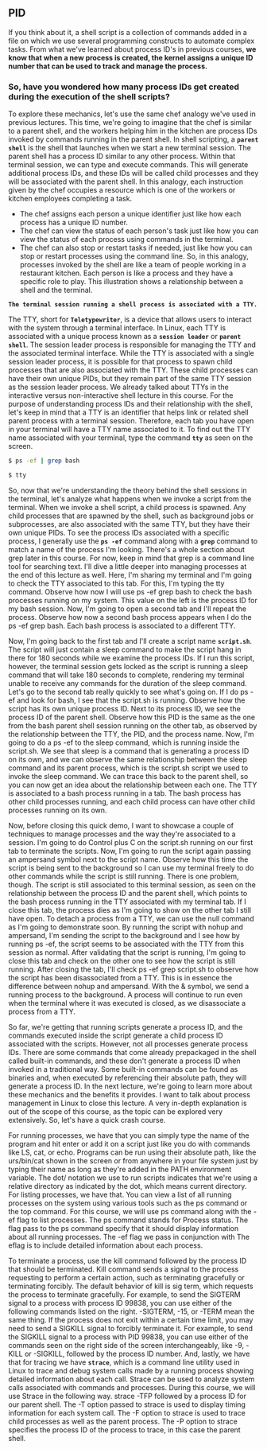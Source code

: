 ## PID

If you think about it, a shell script is a collection of commands added in a file on which we use several programming constructs to automate complex tasks. From what we've learned about process ID's in previous courses, **we know that when a new process is created, the kernel assigns a unique ID number that can be used to track and manage the process.** 

### So, have you wondered how many process IDs get created during the execution of the shell scripts? 

To explore these mechanics, let's use the same chef analogy we've used in previous lectures. This time, we're going to imagine that the chef is similar to a parent shell, and the workers helping him in the kitchen are process IDs invoked by commands running in the parent shell. In shell scripting, a **`parent shell`** is the shell that launches when we start a new terminal session. The parent shell has a process ID similar to any other process. Within that terminal session, we can type and execute commands. This will generate additional process IDs, and these IDs will be called child processes and they will be associated with the parent shell. 
In this analogy, each instruction given by the chef occupies a resource which is one of the workers or kitchen employees completing a task. 
- The chef assigns each person a unique identifier just like how each process has a unique ID number. 
- The chef can view the status of each person's task just like how you can view the status of each process using commands in the terminal. 
- The chef can also stop or restart tasks if needed, just like how you can stop or restart processes using the command line. 
So, in this analogy, processes invoked by the shell are like a team of people working in a restaurant kitchen. Each person is like a process and they have a specific role to play. This illustration shows a relationship between a shell and the terminal. 

**`The terminal session running a shell process is associated with a TTY.`**

The TTY, short for **`Teletypewriter`**, is a device that allows users to interact with the system through a terminal interface. In Linux, each TTY is associated with a unique process known as a **`session leader`** or **`parent shell`**. The session leader process is responsible for managing the TTY and the associated terminal interface. While the TTY is associated with a single session leader process, it is possible for that process to spawn child processes that are also associated with the TTY. These child processes can have their own unique PIDs, but they remain part of the same TTY session as the session leader process. We already talked about TTYs in the interactive versus non-interactive shell lecture in this course. For the purpose of understanding process IDs and their relationship with the shell, let's keep in mind that a TTY is an identifier that helps link or related shell parent process with a terminal session. Therefore, each tab you have open in your terminal will have a TTY name associated to it. To find out the TTY name associated with your terminal, type the command **`tty`** as seen on the screen. 

```bash
$ ps -ef | grep bash

$ tty
```

So, now that we're understanding the theory behind the shell sessions in the terminal, let's analyze what happens when we invoke a script from the terminal. When we invoke a shell script, a child process is spawned. Any child processes that are spawned by the shell, such as background jobs or subprocesses, are also associated with the same TTY, but they have their own unique PIDs. To see the process IDs associated with a specific process, I generally use the **`ps -ef`** command along with a **`grep`** command to match a name of the process I'm looking. There's a whole section about grep later in this course. For now, keep in mind that grep is a command line tool for searching text. I'll dive a little deeper into managing processes at the end of this lecture as well. Here, I'm sharing my terminal and I'm going to check the TTY associated to this tab. For this, I'm typing the tty command. Observe how now I will use ps -ef grep bash to check the bash processes running on my system. This value on the left is the process ID for my bash session. Now, I'm going to open a second tab and I'll repeat the process. Observe how now a second bash process appears when I do the ps -ef grep bash. Each bash process is associated to a different TTY. 

Now, I'm going back to the first tab and I'll create a script name **`script.sh`**. The script will just contain a sleep command to make the script hang in there for 180 seconds while we examine the process IDs. If I run this script, however, the terminal session gets locked as the script is running a sleep command that will take 180 seconds to complete, rendering my terminal unable to receive any commands for the duration of the sleep command. Let's go to the second tab really quickly to see what's going on. If I do ps -ef and look for bash, I see that the script.sh is running. Observe how the script has its own unique process ID. Next to its process ID, we see the process ID of the parent shell. Observe how this PID is the same as the one from the bash parent shell session running on the other tab, as observed by the relationship between the TTY, the PID, and the process name. Now, I'm going to do a ps -ef to the sleep command, which is running inside the script.sh. We see that sleep is a command that is generating a process ID on its own, and we can observe the same relationship between the sleep command and its parent process, which is the script.sh script we used to invoke the sleep command. We can trace this back to the parent shell, so you can now get an idea about the relationship between each one. The TTY is associated to a bash process running in a tab. The bash process has other child processes running, and each child process can have other child processes running on its own. 

Now, before closing this quick demo, I want to showcase a couple of techniques to manage processes and the way they're associated to a session. I'm going to do Control plus C on the script.sh running on our first tab to terminate the scripts. Now, I'm going to run the script again passing an ampersand symbol next to the script name. Observe how this time the script is being sent to the background so I can use my terminal freely to do other commands while the script is still running. There is one problem, though. The script is still associated to this terminal session, as seen on the relationship between the process ID and the parent shell, which points to the bash process running in the TTY associated with my terminal tab. If I close this tab, the process dies as I'm going to show on the other tab I still have open. To detach a process from a TTY, we can use the null command as I'm going to demonstrate soon. By running the script with nohup and ampersand, I'm sending the script to the background and I see how by running ps -ef, the script seems to be associated with the TTY from this session as normal. After validating that the script is running, I'm going to close this tab and check on the other one to see how the script is still running. After closing the tab, I'll check ps -ef grep script.sh to observe how the script has been disassociated from a TTY. This is in essence the difference between nohup and ampersand. With the & symbol, we send a running process to the background. A process will continue to run even when the terminal where it was executed is closed, as we disassociate a process from a TTY. 

So far, we're getting that running scripts generate a process ID, and the commands executed inside the script generate a child process ID associated with the scripts. However, not all processes generate process IDs. There are some commands that come already prepackaged in the shell called built-in commands, and these don't generate a process ID when invoked in a traditional way. Some built-in commands can be found as binaries and, when executed by referencing their absolute path, they will generate a process ID. In the next lecture, we're going to learn more about these mechanics and the benefits it provides. I want to talk about process management in Linux to close this lecture. A very in-depth explanation is out of the scope of this course, as the topic can be explored very extensively. So, let's have a quick crash course. 

For running processes, we have that you can simply type the name of the program and hit enter or add it on a script just like you do with commands like LS, cat, or echo. Programs can be run using their absolute path, like the urs/bin/cat shown in the screen or from anywhere in your file system just by typing their name as long as they're added in the PATH environment variable. The dot/ notation we use to run scripts indicates that we're using a relative directory as indicated by the dot, which means current directory. For listing processes, we have that. You can view a list of all running processes on the system using various tools such as the ps command or the top command. For this course, we will use ps command along with the -ef flag to list processes. The ps command stands for Process status. The flag pass to the ps command specify that it should display information about all running processes. The -ef flag we pass in conjunction with The eflag is to include detailed information about each process. 

To terminate a process, use the kill command followed by the process ID that should be terminated. Kill command sends a signal to the process requesting to perform a certain action, such as terminating gracefully or terminating forcibly. The default behavior of kill is sig term, which requests the process to terminate gracefully. For example, to send the SIGTERM signal to a process with process ID 99838, you can use either of the following commands listed on the right. -SIGTERM, -15, or -TERM mean the same thing. If the process does not exit within a certain time limit, you may need to send a SIGKILL signal to forcibly terminate it. For example, to send the SIGKILL signal to a process with PID 99838, you can use either of the commands seen on the right side of the screen interchangeably, like -9, -KILL or -SIGKILL, followed by the process ID number. And, lastly, we have that for tracing we have **`strace`**, which is a command line utility used in Linux to trace and debug system calls made by a running process showing detailed information about each call. Strace can be used to analyze system calls associated with commands and processes. During this course, we will use Strace in the following way. strace -TFP followed by a process ID for our parent shell. The -T option passed to strace is used to display timing information for each system call. The -F option to strace is used to trace child processes as well as the parent process. The -P option to strace specifies the process ID of the process to trace, in this case the parent shell.
